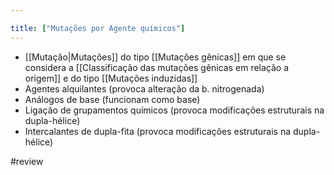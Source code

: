 ```yaml
---

title: ["Mutações por Agente químicos"]
---
```

+ [[Mutação|Mutações]] do tipo [[Mutações gênicas]] em que se considera a [[Classificação das mutações gênicas em relação  a origem]] e do tipo [[Mutações induzidas]]
+ Agentes alquilantes (provoca alteração da b. nitrogenada)
+ Análogos de base (funcionam como base)
+ Ligação de grupamentos químicos (provoca modificações estruturais na dupla-hélice)
+ Intercalantes de dupla-fita (provoca modificações estruturais na dupla-hélice)

#review 
